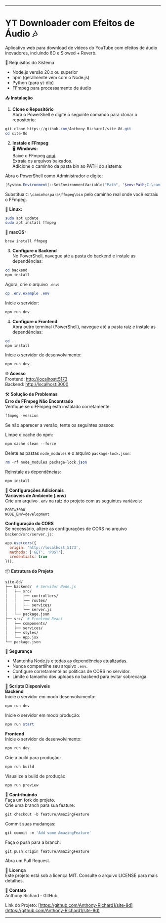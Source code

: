 ---

# YT Downloader com Efeitos de Áudio 🎶
Aplicativo web para download de vídeos do YouTube com efeitos de áudio inovadores, incluindo 8D e Slowed + Reverb.

🚀 Requisitos do Sistema  
- Node.js versão 20.x ou superior  
- npm (geralmente vem com o Node.js)  
- Python (para yt-dlp)  
- FFmpeg para processamento de áudio  

📥 **Instalação**  
1. **Clone o Repositório**  
Abra o PowerShell e digite o seguinte comando para clonar o repositório:

```powershell
git clone https://github.com/Anthony-Richard1/site-8d.git
cd site-8d
```

2. **Instale o FFmpeg**  
🖥️ **Windows:**  
Baixe o FFmpeg [aqui](https://ffmpeg.org/download.html).  
Extraia os arquivos baixados.  
Adicione o caminho da pasta bin ao PATH do sistema:

Abra o PowerShell como Administrador e digite:
```powershell
[System.Environment]::SetEnvironmentVariable("Path", "$env:Path;C:\caminho\para\ffmpeg\bin", [System.EnvironmentVariableTarget]::Machine)
```
Substitua `C:\caminho\para\ffmpeg\bin` pelo caminho real onde você extraiu o FFmpeg.

🐧 **Linux:**
```bash
sudo apt update
sudo apt install ffmpeg
```

🍏 **macOS:**
```bash
brew install ffmpeg
```

3. **Configure o Backend**  
No PowerShell, navegue até a pasta do backend e instale as dependências:

```powershell
cd backend
npm install
```

Agora, crie o arquivo `.env`:

```powershell
cp .env.example .env
```

Inicie o servidor:

```powershell
npm run dev
```

4. **Configure o Frontend**  
Abra outro terminal (PowerShell), navegue até a pasta raiz e instale as dependências:

```powershell
cd ..
npm install
```

Inicie o servidor de desenvolvimento:

```powershell
npm run dev
```

🌐 **Acesso**  
Frontend: [http://localhost:5173](http://localhost:5173)  
Backend: [http://localhost:3000](http://localhost:3000)

🛠️ **Solução de Problemas**  
**Erro de FFmpeg Não Encontrado**  
Verifique se o FFmpeg está instalado corretamente:

```powershell
ffmpeg -version
```

Se não aparecer a versão, tente os seguintes passos:

Limpe o cache do npm:

```powershell
npm cache clean --force
```

Delete as pastas `node_modules` e o arquivo `package-lock.json`:

```powershell
rm -rf node_modules package-lock.json
```

Reinstale as dependências:

```powershell
npm install
```

🔧 **Configurações Adicionais**  
**Variáveis de Ambiente (.env)**  
Crie um arquivo `.env` na raiz do projeto com as seguintes variáveis:

```env
PORT=3000
NODE_ENV=development
```

**Configuração do CORS**  
Se necessário, altere as configurações de CORS no arquivo `backend/src/server.js`:

```javascript
app.use(cors({
  origin: 'http://localhost:5173',
  methods: ['GET', 'POST'],
  credentials: true
}));
```

📦 **Estrutura do Projeto**  
```bash
site-8d/
├── backend/  # Servidor Node.js
│   ├── src/
│   │   ├── controllers/
│   │   ├── routes/
│   │   ├── services/
│   │   └── server.js
│   └── package.json
├── src/  # Frontend React
│   ├── components/
│   ├── services/
│   ├── styles/
│   └── App.jsx
└── package.json
```

🔐 **Segurança**  
- Mantenha Node.js e todas as dependências atualizadas.
- Nunca compartilhe seu arquivo `.env`.
- Configure corretamente as políticas de CORS no servidor.
- Limite o tamanho dos uploads no backend para evitar sobrecarga.

📝 **Scripts Disponíveis**  
**Backend**  
Inicie o servidor em modo desenvolvimento:

```powershell
npm run dev
```

Inicie o servidor em modo produção:

```powershell
npm run start
```

**Frontend**  
Inicie o servidor de desenvolvimento:

```powershell
npm run dev
```

Crie a build para produção:

```powershell
npm run build
```

Visualize a build de produção:

```powershell
npm run preview
```

🤝 **Contribuindo**  
Faça um fork do projeto.  
Crie uma branch para sua feature:

```powershell
git checkout -b feature/AmazingFeature
```

Commit suas mudanças:

```powershell
git commit -m 'Add some AmazingFeature'
```

Faça o push para a branch:

```powershell
git push origin feature/AmazingFeature
```

Abra um Pull Request.

📄 **Licença**  
Este projeto está sob a licença MIT. Consulte o arquivo LICENSE para mais detalhes.

📧 **Contato**  
Anthony Richard - GitHub

Link do Projeto: [https://github.com/Anthony-Richard1/site-8d](https://github.com/Anthony-Richard1/site-8d)

---